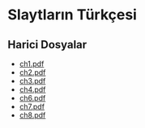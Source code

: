 # Slaytların Türkçesi


<!--HariciDosyalar-->

## Harici Dosyalar

- [ch1.pdf](./ch1.pdf)
- [ch2.pdf](./ch2.pdf)
- [ch3.pdf](./ch3.pdf)
- [ch4.pdf](./ch4.pdf)
- [ch6.pdf](./ch6.pdf)
- [ch7.pdf](./ch7.pdf)
- [ch8.pdf](./ch8.pdf)


<!--HariciDosyalar-->

